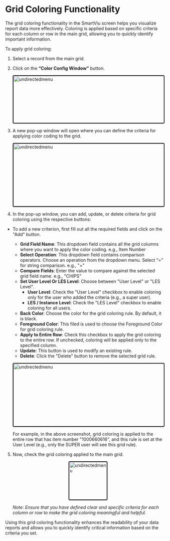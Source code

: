 # Grid Coloring Functionality

The grid coloring functionality in the SmartViu screen helps you visualize report data more effectively. Coloring is applied based on specific criteria for each column or row in the main grid, allowing you to quickly identify important information.

To apply grid coloring:

1. Select a record from the main grid.

2. Click on the **“Color Config Window”** button.

    <img src="./Attachments/Color_Config_window1.png" alt="undirectedmenu" style="height: 150px; width:500px;margin:auto;display:block; cursor: zoom-in; 
    border: 2px solid #000000; border-radius: 4px;"
    onclick="this.style.height='400px'; this.style.cursor='zoom-out';" 
    ondblclick="this.style.height='200px'; this.style.cursor='zoom-in';">

3. A new pop-up window will open where you can define the criteria for applying color coding to the grid.

    <img src="./Attachments/Color_Config_window2.png" alt="undirectedmenu" style="height: 200px; width:500px;margin:auto;display:block; cursor: zoom-in; 
    border: 2px solid #000000; border-radius: 4px;"
    onclick="this.style.height='400px'; this.style.cursor='zoom-out';" 
    ondblclick="this.style.height='200px'; this.style.cursor='zoom-in';">

4. In the pop-up window, you can add, update, or delete criteria for grid coloring using the respective buttons:

  - To add a new criterion, first fill out all the required fields and click on the "Add" button.
    - **Grid Field Name**: This dropdown field contains all the grid columns where you want to apply the color coding. e.g., Item Number
    - **Select Operation**: This dropdown field contains comparison operators. Choose an operation from the dropdown menu. Select “=” for string comparison. e.g., "="
    - **Compare Fields**: Enter the value to compare against the selected grid field name. e.g., "CHIPS"
    - **Set User Level Or LES Level**: Choose between "User Level" or "LES Level".
      - **User Level**: Check the "User Level" checkbox to enable coloring only for the user who added the criteria (e.g., a super user).
      - **LES / Instance Level**: Check the "LES Level" checkbox to enable coloring for all users.
    - **Back Color**: Choose the color for the grid coloring rule. By default, it is black.
    - **Foreground Color**: This filed is used to choose the Foreground Color for grid coloring rule.
    - **Apply to Entire Row**: Check this checkbox to apply the grid coloring to the entire row. If unchecked, coloring will be applied only to the specified column.
    - **Update**: This button is used to modify an existing rule.
    - **Delete**: Click the "Delete" button to remove the selected grid rule.

    <img src="./Attachments/Color_Config_window3.png" alt="undirectedmenu" style="height: 200px; width:500px;margin:auto;display:block; cursor: zoom-in; 
    border: 2px solid #000000; border-radius: 4px;"
    onclick="this.style.height='400px'; this.style.cursor='zoom-out';" 
    ondblclick="this.style.height='200px'; this.style.cursor='zoom-in';">

    For example, in the above screenshot, grid coloring is applied to the entire row that has item number "1000660616", and this rule is set at the User Level (e.g., only the SUPER user will see this grid rule).

5. Now, check the grid coloring applied to the main grid.

    <img src="./Attachments/Color_Config_window4.png" alt="undirectedmenu" style="height: 120px;margin:auto;display:block; cursor: zoom-in; 
    border: 2px solid #000000; border-radius: 4px;"
    onclick="this.style.height='400px'; this.style.cursor='zoom-out';" 
    ondblclick="this.style.height='200px'; this.style.cursor='zoom-in';">

    *Note: Ensure that you have defined clear and specific criteria for each column or row to make the grid coloring meaningful and helpful.*

Using this grid coloring functionality enhances the readability of your data reports and allows you to quickly identify critical information based on the criteria you set.